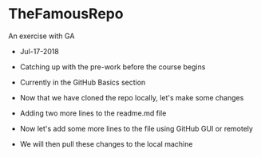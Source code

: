 # TheFamousRepo
An exercise with GA
* Jul-17-2018 
* Catching up with the pre-work before the course begins
* Currently in the GitHub Basics section
* Now that we have cloned the repo locally, let's make some changes
* Adding two more lines to the readme.md file

* Now let's add some more lines to the file using GitHub GUI or remotely
* We will then pull these changes to the local machine

